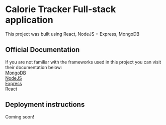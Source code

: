 # Calorie Tracker Full-stack application

This project was built using React, NodeJS + Express, MongoDB

## Official Documentation
If you are not familiar with the frameworks used in this project you can visit their documentation below: <br />
[MongoDB](https://www.mongodb.com/docs/) <br />
[NodeJS](https://nodejs.org/en/docs) <br />
[Express](https://expressjs.com/en/api.html) <br />
[React](https://react.dev/reference/react) <br />

## Deployment instructions
Coming soon!
